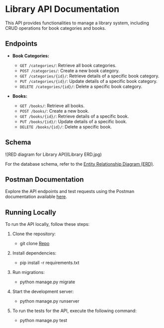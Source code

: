 # Library API Documentation

This API provides functionalities to manage a library system, including CRUD operations for book categories and books.

## Endpoints

- **Book Categories:**
  - `GET /categories/`: Retrieve all book categories.
  - `POST /categories/`: Create a new book category.
  - `GET /categories/{id}/`: Retrieve details of a specific book category.
  - `PUT /categories/{id}/`: Update details of a specific book category.
  - `DELETE /categories/{id}/`: Delete a specific book category.

- **Books:**
  - `GET /books/`: Retrieve all books.
  - `POST /books/`: Create a new book.
  - `GET /books/{id}/`: Retrieve details of a specific book.
  - `PUT /books/{id}/`: Update details of a specific book.
  - `DELETE /books/{id}/`: Delete a specific book.

## Schema


![RED diagram for Library API](Library ERD.jpg)

For the database schema, refer to the [Entity Relationship Diagram (ERD)](https://app.diagrams.net/?title=Library%20ERD.drawio#R7VxRc6I6FP41zOx92A5Cse1jpbq7c%2B3eTte9d2ZfOilEzC0mTIhV99fvCQQQAYutVgvOOA4cjifJ%2Bb7ziSRRM%2B3p4gtHweSWudjXDN1daOaNZhiX3Ut4l4ZlbLD089jgceLGpk5m%2BEF%2BY2XUlXVGXBzmHAVjviBB3ugwSrEjcjbEOZvn3cbMz7caIA8XDD8c5Bet%2FxFXTNSwLD2zf8XEmyQtd3R1ZYoSZ2UIJ8hl85wJL8SAUaG6eIf5FFFMBVy5RfwJc83qT4SQI73WjAG8xtL7zGPM8zEKSHjmsCmYnRBcBmM0Jb5M80qgngoEzZl9zbQ5YyI%2Bmi5s7EuoEhjiPg0qrqZ54DJujQ%2FYn5%2BXwydd0K9z819xe%2BvdXTx%2BVlGekT9T%2BVW5Ecsk4diF%2FKtTaIqI5T32kSCM9rMrPUzda4kuOPXvf2PORuwWURh8LxSIi%2Bwao8p9QKB75k0ncVHnOpwXh6b6GbIZd%2FCG8RiKzBDQw2KDY1cB7ubYpjL3BbMpFnwJDvOMYymTJqv8Sow8SspznqVIMclLA6Zt3DESEUvVpXmu4qiyvEgomYSIh64%2BtQrzWqDztUDd9UBxagqB4GBl4JkpYtEWjDIKjOox9lRgFRRfIA8Feoz4E1FAqY0pOQD6IRChUCoxRxzm%2BygISeQeWybEd4doyWYiCZSc9cZkgd37WGykL7BvCMFCRTBZtgmn5WXkE4%2FCsQOEky32OA6hL0MUCuVRSclnzAVebORQgoxl5JDpJMiscCyV2VWOGRd6NZ1y%2BG0Llvly%2BSdAwdAFQf49aDqiXoRZHhKZV5ezYJSUnjQEkmaY959xrKpR8qHQbeYziSyN5SByiwZn9eAFw7X1M0uzoAM2nHeyc3hJdy5sRkPBEYngwADUHEuweoIFqh0fj5NucJVMefzIhACRroJ1I6lfxlpha9aE1twXsucFZO%2F%2B3gZbBmMd%2B5FmT4jrYhqXpPxKRxneJVCW5j%2FN%2BToY64VYEw%2BzNh4rAJhb5l8Fy7KydTTkA%2FcpErjHZtQN9yG3VgHnx0hu5adsQ7uGHunf%2FxnJ95%2FD4REyIJHe2LcXBsgh1BvGn%2ByuUcTaB0UWWlXJdi53Spla4d6BM902q375%2FeVuVL97aNW%2FeBOy71TxNbPfrZ39pmv8ZQFV%2BBUW9dWZIP7J0PW%2FPrzK75wUrVP1q5Oq70fVrw6t6kljjZD1q9rpb7qsd4oP39BMTACBJgk7FDZ7wkkbLh6jmS%2F2QZcmC%2F74%2F%2BVDsLj%2FNeM%2FXXse9HXqzd54s9cYwS9Qo%2B53QKXg134wtwvFL4W2eMd3hKVfK%2F3VzG204JcOu3iHRtkDGz%2FIOStoUP%2F2fXSEML9R4XfIj9Yp%2FBtv%2FE4SXy3x1qElvuTu7wiL%2F%2FU1HCezfSLfMQq4ujh0OAnklHl6a2%2FJW%2Fujg%2FsAWl%2FFk%2FaJfasnY%2Fcq9pcHF%2FvidOzg%2BKdjX1%2FTZku1vzgb60CDHlMUOi6wDyH2FcRon9if5mD3JPapsB9O7D%2FQLOyrirjbUnUvPpVzOIYm3QckF2DewOGITPERgn0Iqa9gSfuk%2FjQxuy%2BpPz%2B01CcTBY2V%2Bqt2Sr1RfDg3C9yT1G%2FHkiZLfblcFR%2Fh2C%2F9%2FmvRBohkIc2maVarBMmrHcj3xt1C7fxq3mb%2FQ%2F3V1Bs2QJRhu7dFU0bxWUyTdkCk1D2tozKKz1K%2BudpHXzf1ym0PW%2FCi%2Bus53Q%2B7G57UCvceRDmtmNqX3JftfHhfuf9AS6Zezv9F7fw3XtxLFk2habr3odOEJbK7Z0WDpB1Os%2F9IiN2z%2F7Uw%2B38A).

## Postman Documentation

Explore the API endpoints and test requests using the Postman documentation available [here](https://documenter.getpostman.com/view/29680874/2sA3BuUoJo).

## Running Locally

To run the API locally, follow these steps:

1. Clone the repository:

    
    - git clone [Repo](https://github.com/F0laf0lu/LibraryApi.git)
    
2. Install dependencies:

    
    - pip install -r requirements.txt
    

3. Run migrations:

    
    - python manage.py migrate
    


4. Start the development server:
    
    - python manage.py runserver
    

5. To run the tests for the API, execute the following command:

    - python manage.py test
